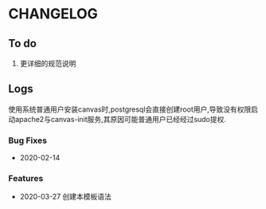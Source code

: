 # CHANGELOG

## To do

1. 更详细的规范说明

## Logs
使用系统普通用户安装canvas时,postgresql会直接创建root用户,导致没有权限启动apache2与canvas-init服务,其原因可能普通用户已经经过sudo提权.

### Bug Fixes

* 2020-02-14  

### Features

* 2020-03-27  创建本模板语法
